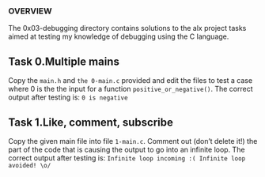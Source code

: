 ### OVERVIEW

The 0x03-debugging directory contains solutions to the alx project tasks aimed at testing my knowledge of debugging
using the C language.

## Task 0.Multiple mains
 
Copy the `main.h` and `the 0-main.c` provided and edit the files to test a case where 0 is the the input for a function `positive_or_negative()`.
The correct output after testing is:
``
0 is negative
``

## Task 1.Like, comment, subscribe
Copy the given main file into file `1-main.c`. Comment out (don’t delete it!) the part of the code that is causing the output to go into an infinite loop.
The correct output after testing is:
``
Infinite loop incoming :(
Infinite loop avoided! \o/
``
